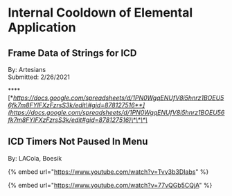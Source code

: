 # Internal Cooldown of Elemental Application

## **Frame Data of Strings for ICD** 

By: Artesians  
Submitted: 2/26/2021

\*\*\*\*[**https://docs.google.com/spreadsheets/d/1PN0WgqENUfV8i5hnrz1BOEU56fk7m8FYlFXzFzrsS3k/edit\#gid=878127516**](https://docs.google.com/spreadsheets/d/1PN0WgqENUfV8i5hnrz1BOEU56fk7m8FYlFXzFzrsS3k/edit#gid=878127516)\*\*\*\*

## ICD Timers Not Paused In Menu

By: LACola, Boesik

{% embed url="https://www.youtube.com/watch?v=Tvv3b3DIabs" %}

{% embed url="https://www.youtube.com/watch?v=77vQGb5CQjA" %}





